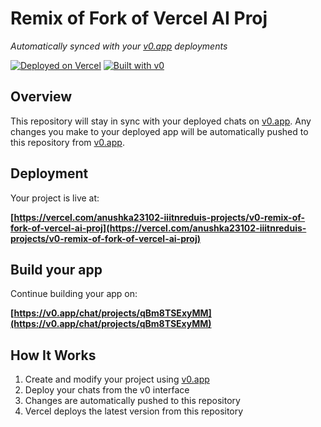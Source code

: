 # Remix of Fork of Vercel AI Proj

*Automatically synced with your [v0.app](https://v0.app) deployments*

[![Deployed on Vercel](https://img.shields.io/badge/Deployed%20on-Vercel-black?style=for-the-badge&logo=vercel)](https://vercel.com/anushka23102-iiitnreduis-projects/v0-remix-of-fork-of-vercel-ai-proj)
[![Built with v0](https://img.shields.io/badge/Built%20with-v0.app-black?style=for-the-badge)](https://v0.app/chat/projects/qBm8TSExyMM)

## Overview

This repository will stay in sync with your deployed chats on [v0.app](https://v0.app).
Any changes you make to your deployed app will be automatically pushed to this repository from [v0.app](https://v0.app).

## Deployment

Your project is live at:

**[https://vercel.com/anushka23102-iiitnreduis-projects/v0-remix-of-fork-of-vercel-ai-proj](https://vercel.com/anushka23102-iiitnreduis-projects/v0-remix-of-fork-of-vercel-ai-proj)**

## Build your app

Continue building your app on:

**[https://v0.app/chat/projects/qBm8TSExyMM](https://v0.app/chat/projects/qBm8TSExyMM)**

## How It Works

1. Create and modify your project using [v0.app](https://v0.app)
2. Deploy your chats from the v0 interface
3. Changes are automatically pushed to this repository
4. Vercel deploys the latest version from this repository